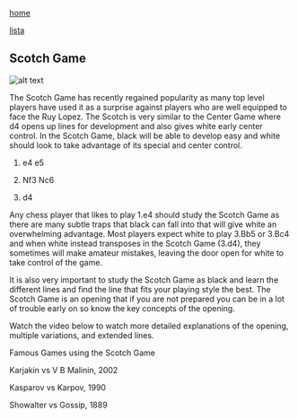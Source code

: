 [home](/zaliczeniowe1awww/)

[lista](/zaliczeniowe1awww/lista/)

## Scotch Game

![alt text](https://www.thechesswebsite.com/wp-content/uploads/2012/07/ScotchGame.jpg "Scotch Game")


The Scotch Game has recently regained popularity as many top level players have used it as a surprise against players who are well equipped to face the Ruy Lopez. The Scotch is very similar to the Center Game where d4 opens up lines for development and also gives white early center control. In the Scotch Game, black will be able to develop easy and white should look to take advantage of its special and center control.

1. e4 e5

2. Nf3 Nc6

3. d4

Any chess player that likes to play 1.e4 should study the Scotch Game as there are many subtle traps that black can fall into that will give white an overwhelming advantage. Most players expect white to play 3.Bb5 or 3.Bc4 and when white instead transposes in the Scotch Game (3.d4), they sometimes will make amateur mistakes, leaving the door open for white to take control of the game.

It is also very important to study the Scotch Game as black and learn the different lines and find the line that fits your playing style the best. The Scotch Game is an opening that if you are not prepared you can be in a lot of trouble early on so know the key concepts of the opening.

Watch the video below to watch more detailed explanations of the opening, multiple variations, and extended lines.









Famous Games using the Scotch Game

Karjakin vs V B Malinin, 2002

Kasparov vs Karpov, 1990

Showalter vs Gossip, 1889

